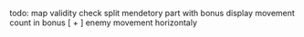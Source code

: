 
todo:
    map validity check
    split mendetory part with bonus
    display movement count in bonus
    [ + ] enemy movement horizontaly